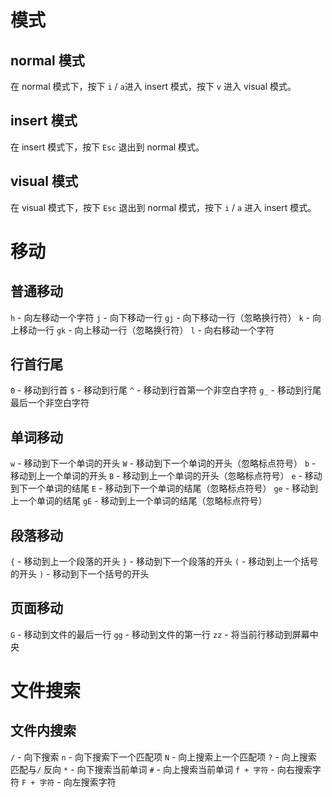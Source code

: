 # 模式
## normal 模式
在 normal 模式下，按下 `i` / `a`进入 insert 模式，按下 `v` 进入 visual 模式。
## insert 模式
在 insert 模式下，按下 `Esc` 退出到 normal 模式。
## visual 模式
在 visual 模式下，按下 `Esc` 退出到 normal 模式，按下 `i` / `a` 进入 insert 模式。

# 移动
## 普通移动
`h` - 向左移动一个字符
`j` - 向下移动一行
`gj` - 向下移动一行（忽略换行符）
`k` - 向上移动一行
`gk` - 向上移动一行（忽略换行符）
`l` - 向右移动一个字符

## 行首行尾
`0` - 移动到行首
`$` - 移动到行尾
`^` - 移动到行首第一个非空白字符
`g_` - 移动到行尾最后一个非空白字符

## 单词移动
`w` - 移动到下一个单词的开头
`W` - 移动到下一个单词的开头（忽略标点符号）
`b` - 移动到上一个单词的开头
`B` - 移动到上一个单词的开头（忽略标点符号）
`e` - 移动到下一个单词的结尾
`E` - 移动到下一个单词的结尾（忽略标点符号）
`ge` - 移动到上一个单词的结尾
`gE` - 移动到上一个单词的结尾（忽略标点符号）
## 段落移动
`{` - 移动到上一个段落的开头
`}` - 移动到下一个段落的开头
`(` - 移动到上一个括号的开头
`)` - 移动到下一个括号的开头

## 页面移动
`G` - 移动到文件的最后一行
`gg` - 移动到文件的第一行
`zz` - 将当前行移动到屏幕中央

# 文件搜索
## 文件内搜索
`/` - 向下搜索  `n` - 向下搜索下一个匹配项 `N` - 向上搜索上一个匹配项
`?` - 向上搜索  匹配与`/` 反向 
`*` - 向下搜索当前单词
`#` - 向上搜索当前单词
`f + 字符` - 向右搜索字符
`F + 字符` - 向左搜索字符


